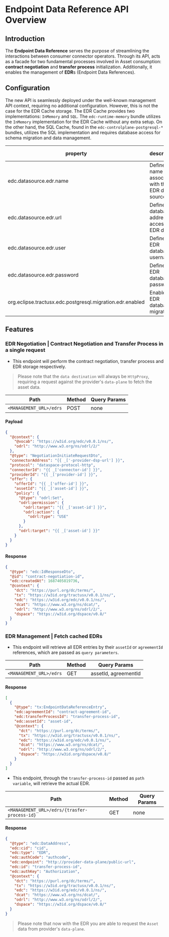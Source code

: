# Endpoint Data Reference API Overview

## Introduction

The **Endpoint Data Reference** serves the purpose of streamlining the interactions between consumer connector operators. Through its API, acts as a facade for two fundamental processes involved in Asset consumption: **contract negotiation** and **transfer process** initialization. Additionally, it enables the management of **EDR**s (Endpoint Data References).

## Configuration

The new API is seamlessly deployed under the well-known management API context, requiring no additional configuration. However, this is not the case for the EDR Cache storage. The EDR Cache provides two implementations: `InMemory` and `SQL`. The `edc-runtime-memory` bundle utilizes the `InMemory` implementation for the EDR Cache without any extra setup. On the other hand, the SQL Cache, found in the `edc-controlplane-postgresql-*` bundles, utilizes the SQL implementation and requires database access for schema migration and data management.

| property                                                  | description                                          | required  | default value |
|-----------------------------------------------------------|------------------------------------------------------|-----------|---------------|
| edc.datasource.edr.name                                   | Defines the name associated with the EDR data source | false     | edr           |
| edc.datasource.edr.url                                    | Defines the database address to access the EDR data  | true      |               |
| edc.datasource.edr.user                                   | Defines EDR database username                        | true      |               |
| edc.datasource.edr.password                               | Defines EDR database password                        | true      |               |
| org.eclipse.tractusx.edc.postgresql.migration.edr.enabled | Enables EDR database migration	                      | true      |               |

## Features

### EDR Negotiation | Contract Negotiation and Transfer Process in a single request

- This endpoint will perform the contract negotiation, transfer process and EDR storage respectively.

> Please note that the `data destination` will always be `HttpProxy`, requiring a request against the provider's `data-plane` to fetch the asset data.

| Path                            | Method | Query Params             |
|---------------------------------|--------|--------------------------|
| `<MANAGEMENT_URL>/edrs`         | POST   | none                     |

#### Payload

```json
{
  "@context": {
    "@vocab": "https://w3id.org/edc/v0.0.1/ns/",
    "odrl": "http://www.w3.org/ns/odrl/2/"
  },
  "@type": "NegotiationInitiateRequestDto",
  "connectorAddress": "{{ _['-provider-dsp-url'] }}",
  "protocol": "dataspace-protocol-http",
  "connectorId": "{{ _['connector-id'] }}",
  "providerId": "{{ _['provider-id'] }}",
  "offer": {
    "offerId": "{{ _['offer-id'] }}",
    "assetId": "{{ _['asset-id'] }}",
    "policy": {
      "@type": "odrl:Set",
      "odrl:permission": {
        "odrl:target": "{{ _['asset-id'] }}",
        "odrl:action": {
          "odrl:type": "USE"
        }
      },
      "odrl:target": "{{ _['asset-id'] }}"
    }
  }
}
```

#### Response

```json
{
  "@type": "edc:IdResponseDto",
  "@id": "contract-negotiation-id",
  "edc:createdAt": 1687405819736,
  "@context": {
    "dct": "https://purl.org/dc/terms/",
    "tx": "https://w3id.org/tractusx/v0.0.1/ns/",
    "edc": "https://w3id.org/edc/v0.0.1/ns/",
    "dcat": "https://www.w3.org/ns/dcat/",
    "odrl": "http://www.w3.org/ns/odrl/2/",
    "dspace": "https://w3id.org/dspace/v0.8/"
  }
}
```

### EDR Management | Fetch cached EDRs

- This endpoint will retrieve all EDR entries by their `assetId` or `agreementId` references, which are passed as `query parameters`.

| Path                                         | Method | Query Params         |
|----------------------------------------------|--------|----------------------|
| `<MANAGEMENT_URL>/edrs`                      | GET    | assetId, agreementId |

#### Response

```json
[
  {
    "@type": "tx:EndpointDataReferenceEntry",
    "edc:agreementId": "contract-agreement-id",
    "edc:transferProcessId": "transfer-process-id",
    "edc:assetId": "asset-id",
    "@context": {
      "dct": "https://purl.org/dc/terms/",
      "tx": "https://w3id.org/tractusx/v0.0.1/ns/",
      "edc": "https://w3id.org/edc/v0.0.1/ns/",
      "dcat": "https://www.w3.org/ns/dcat/",
      "odrl": "http://www.w3.org/ns/odrl/2/",
      "dspace": "https://w3id.org/dspace/v0.8/"
    }
  }
]
```

- This endpoint, through the `transfer-process-id` passed as `path variable`, will retrieve the actual EDR.

| Path                                         | Method | Query Params             |
|----------------------------------------------|--------|--------------------------|
| `<MANAGEMENT_URL>/edrs/{trasfer-process-id}` | GET    | none                     |

#### Response

```json
{
  "@type": "edc:DataAddress",
  "edc:cid": "cid",
  "edc:type": "EDR",
  "edc:authCode": "authcode",
  "edc:endpoint": "http://provider-data-plane/public-url",
  "edc:id": "transfer-process-id",
  "edc:authKey": "Authorization",
  "@context": {
    "dct": "https://purl.org/dc/terms/",
    "tx": "https://w3id.org/tractusx/v0.0.1/ns/",
    "edc": "https://w3id.org/edc/v0.0.1/ns/",
    "dcat": "https://www.w3.org/ns/dcat/",
    "odrl": "http://www.w3.org/ns/odrl/2/",
    "dspace": "https://w3id.org/dspace/v0.8/"
  }
}
```

> Please note that now with the EDR you are able to request the `Asset` data from provider's `data-plane`.
